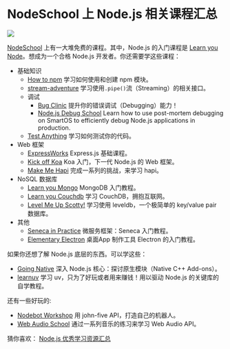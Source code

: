 # NodeSchool 上 Node.js 相关课程汇总
![](http://upload-images.jianshu.io/upload_images/7219342-6a3729a9bd3d7876?imageMogr2/auto-orient/strip%7CimageView2/2/w/1240)

[NodeSchool](https://nodeschool.io/zh-cn/index.html) 上有一大堆免费的课程。其中，Node.js 的入门课程是 [Learn you Node](https://github.com/workshopper/learnyounode)。想成为一个合格 Node.js 开发者。你还需要学这些课程：
* 基础知识
  * [How to npm](https://github.com/workshopper/how-to-npm) 学习如何使用和创建 npm 模块。
  * [stream-adventure](https://www.github.com/substack/stream-adventure) 学习使用`.pipe()`流（Streaming）的相关接口。
  * 调试
    * [Bug Clinic](https://github.com/othiym23/bug-clinic) 提升你的错误调试（Debugging）能力！
    * [Node.js Debug School](https://github.com/joyent/node-debug-school) Learn how to use post-mortem debugging on SmartOS to efficiently debug Node.js applications in production.
  * [Test Anything](https://github.com/finnp/test-anything) 学习如何测试你的代码。
* Web 框架
  * [ExpressWorks](https://github.com/azat-co/expressworks) Express.js 基础课程。
  * [Kick off Koa](https://github.com/koajs/kick-off-koa) Koa 入门，下一代 Node.js 的 Web 框架。
  * [Make Me Hapi](https://github.com/hapijs/makemehapi) 完成一系列的挑战，来学习 hapi。
* NoSQL 数据库
  * [Learn you Mongo](https://github.com/evanlucas/learnyoumongo) MongoDB 入门教程。
  * [Learn you Couchdb](https://github.com/robertkowalski/learnyoucouchdb) 学习 CouchDB，拥抱互联网。
  * [Level Me Up Scotty!](https://github.com/workshopper/levelmeup) 学习使用 leveldb，一个极简单的 key/value pair 数据库。
* 其他
  * [Seneca in Practice](https://github.com/senecajs/seneca-in-practice) 微服务框架：Seneca 入门教程。
  * [Elementary Electron](https://github.com/maxogden/elementary-electron) 桌面App 
  制作工具 Electron 的入门教程。

如果你还想了解 Node.js 底层的东西。可以学这些：
* [Going Native](https://github.com/workshopper/goingnative) 深入 Node.js 核心：探讨原生模块（Native C++ Add-ons）。
* [learnuv](https://github.com/thlorenz/learnuv) 学习 uv，只为了好玩或者用来赚钱！用以驱动 Node.js 的关键库的自学教程。

还有一些好玩的:
* [Nodebot Workshop](https://github.com/tableflip/nodebot-workshop) 用 john-five API，打造自己的机器人。
* [Web Audio School](https://github.com/mmckegg/web-audio-school) 通过一系列音乐的练习来学习 Web Audio API。

猜你喜欢： [Node.js 优秀学习资源汇总](http://www.jianshu.com/p/e37835da4624)